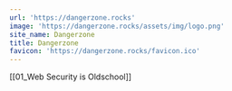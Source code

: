 ```yaml
---
url: 'https://dangerzone.rocks'
image: 'https://dangerzone.rocks/assets/img/logo.png'
site_name: Dangerzone
title: Dangerzone
favicon: 'https://dangerzone.rocks/favicon.ico'
---
```



[[01_Web Security is Oldschool]]

